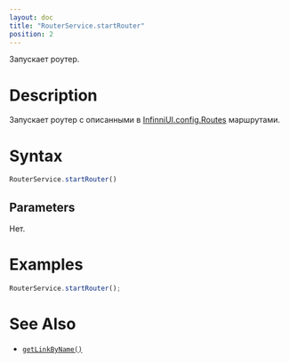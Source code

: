 ```yaml
---
layout: doc
title: "RouterService.startRouter"
position: 2
---
```


Запускает роутер.

# Description

Запускает роутер с описанными в [InfinniUI.config.Routes](../../InfinniUI/InfinniUI.config) маршрутами.

# Syntax

```js
RouterService.startRouter()
```

## Parameters

Нет.

# Examples

```js
RouterService.startRouter();
```

# See Also

* [`getLinkByName()`](../RouterService.getLinkByName/)
